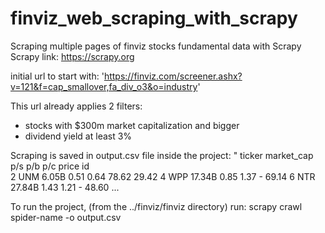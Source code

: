 # finviz_web_scraping_with_scrapy
Scraping multiple pages of finviz stocks fundamental data with Scrapy
Scrapy link: https://scrapy.org

initial url to start with:
'https://finviz.com/screener.ashx?v=121&f=cap_smallover,fa_div_o3&o=industry'

This url already applies 2 filters:
 - stocks with $300m market capitalization and bigger
 - dividend yield at least 3%
 
Scraping is saved in output.csv file inside the project:
      "   ticker market_cap   p/s    p/b    p/c   price
      id  
      2     UNM      6.05B  0.51   0.64  78.62   29.42
      4     WPP     17.34B  0.85   1.37      -   69.14
      6     NTR     27.84B  1.43   1.21      -   48.60
      ...
     
     
To run the project, (from the ../finviz/finviz directory) run:
scrapy crawl spider-name -o output.csv
     

